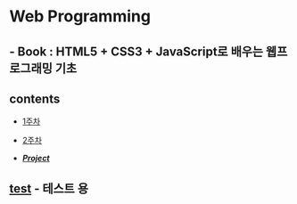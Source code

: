 # **Web Programming**

## - **Book** : HTML5 + CSS3 + JavaScript로 배우는 웹프로그래밍 기초

## contents

- [1주차](./wp1.md)

- [2주차](./wp2.md)

- [***Project***](./webproject_1.md)

## [test](./test.html) - 테스트 용